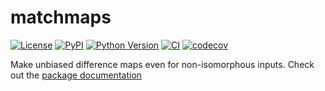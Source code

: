 # matchmaps

[![License](https://img.shields.io/pypi/l/matchmaps.svg?color=green)](https://github.com/rs-station/matchmaps/raw/main/LICENSE)
[![PyPI](https://img.shields.io/pypi/v/matchmaps.svg?color=green)](https://pypi.org/project/matchmaps)
[![Python Version](https://img.shields.io/pypi/pyversions/matchmaps.svg?color=green)](https://python.org)
[![CI](https://github.com/rs-station/matchmaps/actions/workflows/ci.yml/badge.svg)](https://github.com/rs-station/matchmaps/actions/workflows/ci.yml)
[![codecov](https://codecov.io/gh/rs-station/matchmaps/branch/main/graph/badge.svg)](https://codecov.io/gh/rs-station/matchmaps)

Make unbiased difference maps even for non-isomorphous inputs. Check out the [package documentation](https://rs-station.github.io/matchmaps/)
